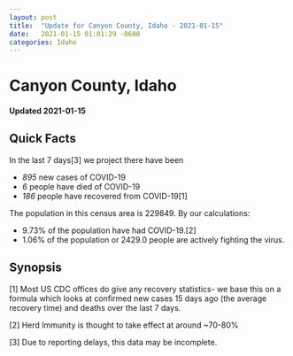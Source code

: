 ```yaml
---
layout: post
title:  "Update for Canyon County, Idaho - 2021-01-15"
date:   2021-01-15 01:01:29 -0600
categories: Idaho
---
```


# Canyon County, Idaho
#### Updated 2021-01-15

## Quick Facts

In the last 7 days[3] we project there have been
- *895* new cases of COVID-19
- *6* people have died of COVID-19
- *186* people have recovered from COVID-19[1]

The population in this census area is 229849. By our calculations:
- 9.73% of the population have had COVID-19.[2]
- 1.06% of the population or 2429.0 people are actively fighting the virus.

## Synopsis




[1] Most US CDC offices do give any recovery statistics- we base this on a formula which looks at confirmed new cases
15 days ago (the average recovery time) and deaths over the last 7 days.

[2] Herd Immunity is thought to take effect at around ~70-80%

[3] Due to reporting delays, this data may be incomplete.
 
    
